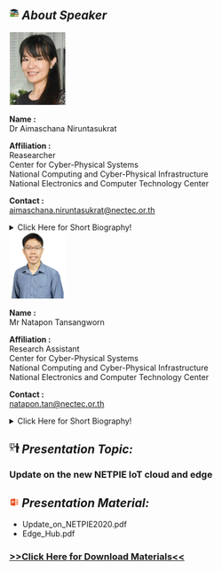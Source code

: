 ## <img width="3.5%" src="/Agenda/picture/biblio.png" /><link rel="stylesheet" type="text/css" media="all" href="./css/logo.css"/> <i class = "fa fa-handshake-p" aria-hidden="true">About Speaker</i> 

<img width="20%" alt="your_picture" src ="/Presentation_program/7_Update_on_new_NETPIE/picture/aimaschana.png" />

**Name :**<br>Dr Aimaschana Niruntasukrat

**Affiliation :**<br>Reasearcher<br>Center for Cyber-Physical Systems<br>
National Computing and Cyber-Physical Infrastructure<br>
National Electronics and Computer Technology Center<br>

**Contact :**<br>aimaschana.niruntasukrat@nectec.or.th


<details>
    <summary>Click Here for Short Biography!</summary>
    Aimaschana Niruntasukrat received the B. Eng. and M. Eng. degrees in electrical engineering from Chulalongkorn University, Thailand, and the Ph.D. degree in electrical and computer engineering from the University of Maryland, College Park, U.S.A. Since 2011 she has been with the National Electronics and Computer Technology Center, Thailand, where she is a senior researcher in the Center for Cyber-Physical Systems. Her interests include Internet of Things, Machine Learning/Artificial Intelligence. She is currently leading the project in research and development of NETPIE IoT edge computing platform.
</details>

<img width="20%" alt="your_picture" src ="/Presentation_program/7_Update_on_new_NETPIE/picture/natapon.png" />

**Name :**<br>Mr Natapon Tansangworn

**Affiliation :**<br>Research Assistant<br>Center for Cyber-Physical Systems<br>
National Computing and Cyber-Physical Infrastructure<br>
National Electronics and Computer Technology Center<br>

**Contact :**<br>natapon.tan@nectec.or.th

<details>
    <summary>Click Here for Short Biography!</summary>
    ....(Optional)....
</details>

## <img width="3.5%" src="/Agenda/picture/present.png" /><link rel="stylesheet" type="text/css" media="all" href="./css/logo.css"/> <i class = "fa fa-handshake-p" aria-hidden="true">Presentation Topic:</i>
<h3>Update on the new NETPIE IoT cloud and edge</h3>

## <img width="3.5%" src="/Agenda/picture/material.png" /><link rel="stylesheet" type="text/css" media="all" href="./css/logo.css"/> <i class = "fa fa-handshake-p" aria-hidden="true">Presentation Material:</i>
- Update_on_NETPIE2020.pdf<br>
- Edge_Hub.pdf<br>
<h3><a href="/Presentation_program/7_Update_on_new_NETPIE/presentation_material/">>>Click Here for Download Materials<<</a></h3>
